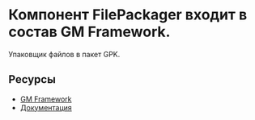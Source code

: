 # Компонент FilePackager входит в состав GM Framework.

Упаковщик файлов в пакет GPK.

## Ресурсы
- [GM Framework](https://apps.gearmagic.ru/framework)
- [Документация](https://apps.gearmagic.ru/component/framework-filepackager)
